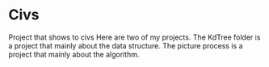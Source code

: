 # Civs
Project that shows to civs
Here are two of my projects.
The KdTree folder is a project that mainly about the data structure.
The picture process is a project that mainly about the algorithm. 
